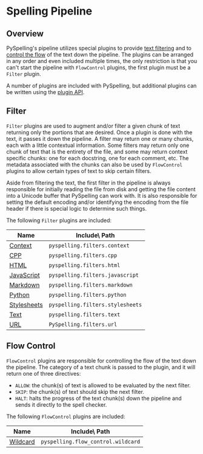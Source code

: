 # Spelling Pipeline

## Overview

PySpelling's pipeline utilizes special plugins to provide [text filtering](#filters) and to [control the flow](#flow-control) of the text down the pipeline. The plugins can be arranged in any order and even included multiple times, the only restriction is that you can't start the pipeline with `FlowControl` plugins, the first plugin must be a `Filter` plugin.

A number of plugins are included with PySpelling, but additional plugins can be written using the [plugin API](./api.md).

## Filter

`Filter` plugins are used to augment and/or filter a given chunk of text returning only the portions that are desired. Once a plugin is done with the text, it passes it down the pipeline. A filter may return one or many chunks, each with a little contextual information. Some filters may return only one chunk of text that is the entirety of the file, and some may return context specific chunks: one for each docstring, one for each comment, etc. The metadata associated with the chunks can also be used by `FlowControl` plugins to allow certain types of text to skip certain filters.

Aside from filtering the text, the first filter in the pipeline is always responsible for initially reading the file from disk and getting the file content into a Unicode buffer that PySpelling can work with. It is also responsible for setting the default encoding and/or identifying the encoding from the file header if there is special logic to determine such things.

The following `Filter` plugins are included:

Name                                     | Include\ Path
---------------------------------------- | -------------
[Context](./filters/context.md)          | `pyspelling.filters.context`
[CPP](./filters/cpp.md)                  | `pyspelling.filters.cpp`
[HTML](./filters/html.md)                | `pyspelling.filters.html`
[JavaScript](./filters/javascript.md)    | `pyspelling.filters.javascript`
[Markdown](./filters/markdown.md)        | `pyspelling.filters.markdown`
[Python](./filters/python.md)            | `pyspelling.filters.python`
[Stylesheets](./filters/stylesheets.md)  | `pyspelling.filters.stylesheets`
[Text](./filters/text.md)                | `pyspelling.filters.text`
[URL](./filters/url.md)                  | `PySpelling.filters.url`

## Flow Control

`FlowControl` plugins are responsible for controlling the flow of the text down the pipeline. The category of a text chunk is passed to the plugin, and it will return one of three directives:

- `ALLOW`: the chunk(s) of text is allowed to be evaluated by the next filter.
- `SKIP`: the chunk(s) of text should skip the next filter.
- `HALT`: halts the progress of the text chunk(s) down the pipeline and sends it directly to the spell checker.

The following `FlowControl` plugins are included:

Name                                   | Include\ Path
-------------------------------------- | -------------
[Wildcard](./flow_control/wildcard.md) | `pyspelling.flow_control.wildcard`

